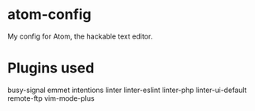 # atom-config
My config for Atom, the hackable text editor.
# Plugins used
busy-signal
emmet
intentions
linter
linter-eslint
linter-php
linter-ui-default
remote-ftp
vim-mode-plus
